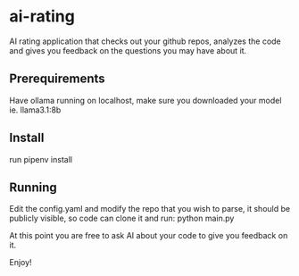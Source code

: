 # ai-rating
AI rating application that checks out your github repos, analyzes the code and gives you feedback on the questions you may have about it.

## Prerequirements
Have ollama running on localhost, make sure you downloaded your model ie. llama3.1:8b

## Install
run pipenv install

## Running
Edit the config.yaml and modify the repo that you wish to parse, it should be publicly visible, so code can clone it and run: python main.py

At this point you are free to ask AI about your code to give you feedback on it. 

Enjoy!
